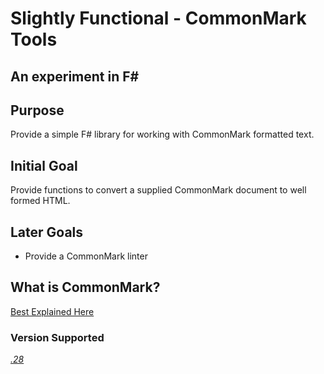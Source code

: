 Slightly Functional - CommonMark Tools
======================================

An experiment in F#
-------------------

Purpose
-------

Provide a simple F# library for working with CommonMark formatted text. 

Initial Goal
------------

Provide functions to convert a supplied CommonMark document to well formed HTML.

Later Goals
-----------

- Provide a CommonMark linter

What is CommonMark?
-------------------

[Best Explained Here](http://spec.commonmark.org/0.28/)

### Version Supported

*[.28](http://spec.commonmark.org/0.28/)*